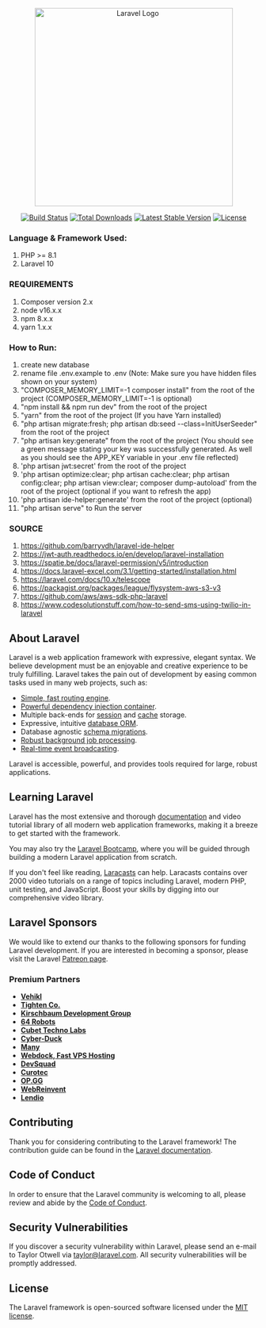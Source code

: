 <p align="center"><a href="https://laravel.com" target="_blank"><img src="https://raw.githubusercontent.com/laravel/art/master/logo-lockup/5%20SVG/2%20CMYK/1%20Full%20Color/laravel-logolockup-cmyk-red.svg" width="400" alt="Laravel Logo"></a></p>

<p align="center">
<a href="https://github.com/laravel/framework/actions"><img src="https://github.com/laravel/framework/workflows/tests/badge.svg" alt="Build Status"></a>
<a href="https://packagist.org/packages/laravel/framework"><img src="https://img.shields.io/packagist/dt/laravel/framework" alt="Total Downloads"></a>
<a href="https://packagist.org/packages/laravel/framework"><img src="https://img.shields.io/packagist/v/laravel/framework" alt="Latest Stable Version"></a>
<a href="https://packagist.org/packages/laravel/framework"><img src="https://img.shields.io/packagist/l/laravel/framework" alt="License"></a>
</p>

### Language & Framework Used:
1. PHP >= 8.1
1. Laravel 10

### REQUIREMENTS
1. Composer version 2.x
1. node v16.x.x 
1. npm 8.x.x 
1. yarn 1.x.x

### How to Run:
1. create new database 
1. rename file .env.example to .env (Note: Make sure you have hidden files shown on your system) 
1. "COMPOSER_MEMORY_LIMIT=-1 composer install" from the root of the project (COMPOSER_MEMORY_LIMIT=-1 is optional)
1. "npm install && npm run dev" from the root of the project 
1. "yarn" from the root of the project (If you have Yarn installed)
1. "php artisan migrate:fresh; php artisan db:seed --class=InitUserSeeder" from the root of the project 
1. "php artisan key:generate" from the root of the project (You should see a green message stating your key was successfully generated. As well as you should see the APP_KEY variable in your .env file reflected)
1. 'php artisan jwt:secret' from the root of the project <br/>
1. 'php artisan optimize:clear; php artisan cache:clear; php artisan config:clear; php artisan view:clear; composer dump-autoload' from the root of the project (optional if you want to refresh the app) <br/>
1. 'php artisan ide-helper:generate' from the root of the project (optional)  
1. "php artisan serve" to Run the server

### SOURCE

1. https://github.com/barryvdh/laravel-ide-helper <br/>
1. https://jwt-auth.readthedocs.io/en/develop/laravel-installation <br/>
1. https://spatie.be/docs/laravel-permission/v5/introduction <br/>
1. https://docs.laravel-excel.com/3.1/getting-started/installation.html <br/>
1. https://laravel.com/docs/10.x/telescope <br/>
1. https://packagist.org/packages/league/flysystem-aws-s3-v3 <br/>
1. https://github.com/aws/aws-sdk-php-laravel <br/>
1. https://www.codesolutionstuff.com/how-to-send-sms-using-twilio-in-laravel <br/>
## About Laravel

Laravel is a web application framework with expressive, elegant syntax. We believe development must be an enjoyable and creative experience to be truly fulfilling. Laravel takes the pain out of development by easing common tasks used in many web projects, such as:

- [Simple, fast routing engine](https://laravel.com/docs/routing).
- [Powerful dependency injection container](https://laravel.com/docs/container).
- Multiple back-ends for [session](https://laravel.com/docs/session) and [cache](https://laravel.com/docs/cache) storage.
- Expressive, intuitive [database ORM](https://laravel.com/docs/eloquent).
- Database agnostic [schema migrations](https://laravel.com/docs/migrations).
- [Robust background job processing](https://laravel.com/docs/queues).
- [Real-time event broadcasting](https://laravel.com/docs/broadcasting).

Laravel is accessible, powerful, and provides tools required for large, robust applications.

## Learning Laravel

Laravel has the most extensive and thorough [documentation](https://laravel.com/docs) and video tutorial library of all modern web application frameworks, making it a breeze to get started with the framework.

You may also try the [Laravel Bootcamp](https://bootcamp.laravel.com), where you will be guided through building a modern Laravel application from scratch.

If you don't feel like reading, [Laracasts](https://laracasts.com) can help. Laracasts contains over 2000 video tutorials on a range of topics including Laravel, modern PHP, unit testing, and JavaScript. Boost your skills by digging into our comprehensive video library.

## Laravel Sponsors

We would like to extend our thanks to the following sponsors for funding Laravel development. If you are interested in becoming a sponsor, please visit the Laravel [Patreon page](https://patreon.com/taylorotwell).

### Premium Partners

- **[Vehikl](https://vehikl.com/)**
- **[Tighten Co.](https://tighten.co)**
- **[Kirschbaum Development Group](https://kirschbaumdevelopment.com)**
- **[64 Robots](https://64robots.com)**
- **[Cubet Techno Labs](https://cubettech.com)**
- **[Cyber-Duck](https://cyber-duck.co.uk)**
- **[Many](https://www.many.co.uk)**
- **[Webdock, Fast VPS Hosting](https://www.webdock.io/en)**
- **[DevSquad](https://devsquad.com)**
- **[Curotec](https://www.curotec.com/services/technologies/laravel/)**
- **[OP.GG](https://op.gg)**
- **[WebReinvent](https://webreinvent.com/?utm_source=laravel&utm_medium=github&utm_campaign=patreon-sponsors)**
- **[Lendio](https://lendio.com)**

## Contributing

Thank you for considering contributing to the Laravel framework! The contribution guide can be found in the [Laravel documentation](https://laravel.com/docs/contributions).

## Code of Conduct

In order to ensure that the Laravel community is welcoming to all, please review and abide by the [Code of Conduct](https://laravel.com/docs/contributions#code-of-conduct).

## Security Vulnerabilities

If you discover a security vulnerability within Laravel, please send an e-mail to Taylor Otwell via [taylor@laravel.com](mailto:taylor@laravel.com). All security vulnerabilities will be promptly addressed.

## License

The Laravel framework is open-sourced software licensed under the [MIT license](https://opensource.org/licenses/MIT).
